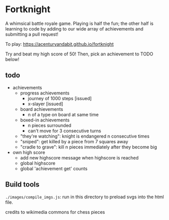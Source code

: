 # Fortknight

A whimsical battle royale game. Playing is half the fun; the other half is learning to code by adding to our wide array of achievements and submitting a pull request!

To play: https://acenturyandabit.github.io/fortknight

Try and beat my high score of 50! Then, pick an achievement to TODO below!



## todo
- achievements
    - progress achievements
        - journey of 1000 steps [issued]
        - x-slayer [issued]
    - board achievements
        - n of a type on board at same time
    - boxed-in achievements
        - n pieces surrounded
        - can't move for 3 consecutive turns
    - "they're watching": knight is endangered n consecutive times
    - "sniped": get killed by a piece from 7 squares away
    - "cradle to grave": kill n pieces immediately after they become big 
- own high score
    - add new highscore message when highscore is reached
    - global highscore
    - global 'achievement get' counts


## Build tools
`./images/compile_imgs.js`: run in this directory to preload svgs into the html file.

credits to wikimedia commons for chess pieces